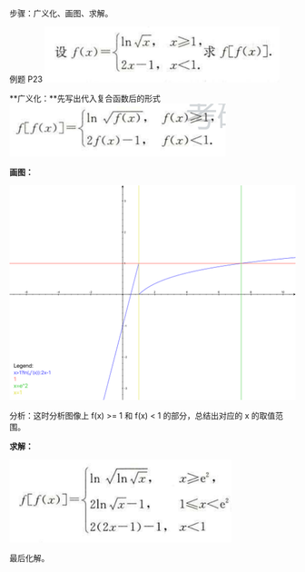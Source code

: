 

步骤：广义化、画图、求解。

例题 P23 <img src="1.1.1.PNG" style="zoom: 80%;" />

**广义化：**先写出代入复合函数后的形式<img src="1.1.1-1.PNG" style="zoom:80%;" />

**画图：**

<img src="1.1.1-2.png" style="zoom:80%;" />

分析：这时分析图像上 f(x) >= 1 和 f(x) < 1 的部分，总结出对应的 x 的取值范围。

**求解：**

<img src="1.1.1-3.PNG" style="zoom:80%;" />

最后化解。